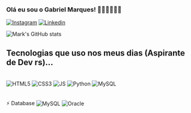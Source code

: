 ### Olá eu sou o Gabriel Marques! 🤙🏼🤙🏼🤙🏼

[![Instagram](https://img.shields.io/badge/Instagram-E4405F?style=for-the-badge&logo=instagram&logoColor=white)](https://www.instagram.com/gabrielp_marques/)
[![Linkedin](https://img.shields.io/badge/LinkedIn-0077B5?style=for-the-badge&logo=linkedin&logoColor=white)](https://www.linkedin.com/in/gabriel-marques-2440aa1ab/)

![Mark's GitHub stats](https://github-readme-stats.vercel.app/api?username=GabrielMarkks&show_icons=true&theme=radical)

## Tecnologias que uso nos meus dias (Aspirante de Dev rs)...

<div  style="display: inline_block"><br/>
<img align="center" src="https://img.shields.io/badge/HTML5-E34F26?style=for-the-badge&logo=html5&logoColor=white" alt="HTML5">  
<img align="center" src="https://img.shields.io/badge/CSS3-1572B6?style=for-the-badge&logo=css3&logoColor=white" alt="CSS3">  
<img align="center" src="https://img.shields.io/badge/JavaScript-323330?style=for-the-badge&logo=javascript&logoColor=F7DF1E" alt="JS">  
<img align="center" src="https://img.shields.io/badge/Python-14354C?style=for-the-badge&logo=python&logoColor=white" alt="Python">  
<img align="center" src="https://img.shields.io/badge/MySQL-005C84?style=for-the-badge&logo=mysql&logoColor=white" alt="MySQL">   
</div>
<br/>


<div  style="display: inline_block"><br/>  
  ⚡ Database
<img align="center" src="https://img.shields.io/badge/MySQL-005C84?style=for-the-badge&logo=mysql&logoColor=white" alt="MySQL">  
<img align="center" src="https://img.shields.io/badge/Oracle-F80000?style=for-the-badge&logo=Oracle&logoColor=white" alt="Oracle">  
</div>
